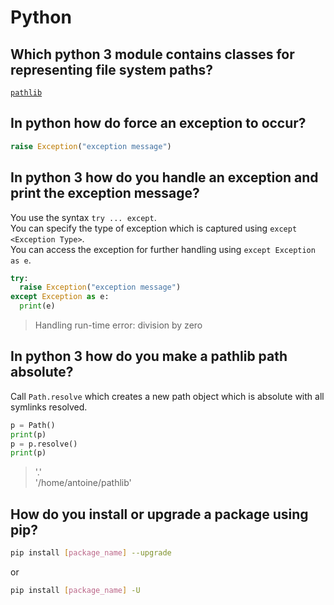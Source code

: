 # Python

## Which python 3 module contains classes for representing file system paths?

[`pathlib`](https://docs.python.org/3/library/pathlib.html)

## In python how do force an exception to occur?

```python
raise Exception("exception message")
```

## In python 3 how do you handle an exception and print the exception message?

You use the syntax `try ... except`.  
You can specify the type of exception which is captured using `except <Exception Type>`.  
You can access the exception for further handling using `except Exception as e`.

```python
try:
  raise Exception("exception message")
except Exception as e:
  print(e)
```

> Handling run-time error: division by zero

## In python 3 how do you make a pathlib path absolute?

Call `Path.resolve` which creates a new path object which is absolute with all symlinks resolved.

```python
p = Path()
print(p)
p = p.resolve()
print(p)
```

> '.'  
> '/home/antoine/pathlib'

## How do you install or upgrade a package using pip?

```sh
pip install [package_name] --upgrade
```

or

```sh
pip install [package_name] -U
```
